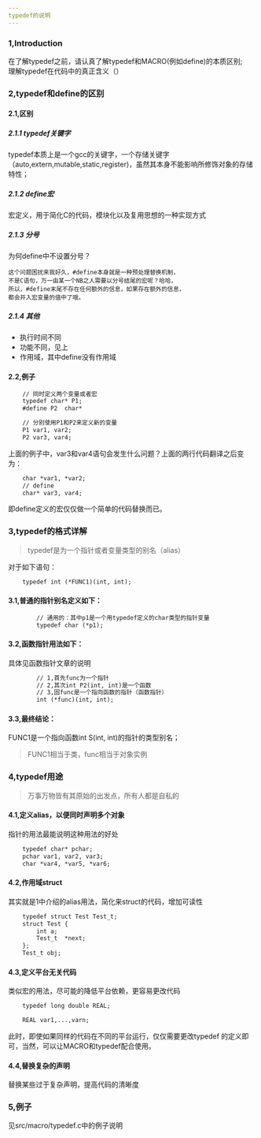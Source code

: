```yaml
---
typedef的说明
---
```



### 1,Introduction
在了解typedef之前，请认真了解typedef和MACRO(例如define)的本质区别;  
理解typedef在代码中的真正含义（）


### 2,typedef和define的区别
#### 2.1,区别
##### 2.1.1 typedef关键字
typedef本质上是一个gcc的关键字，一个存储关键字（auto,extern,mutable,static,register)，虽然其本身不能影响所修饰对象的存储特性；

##### 2.1.2 define宏
宏定义，用于简化C的代码，模块化以及复用思想的一种实现方式

##### 2.1.3 分号
为何define中不设置分号？
> 
    这个问题困扰来我好久，#define本身就是一种预处理替换机制，
    不是C语句，万一由某一个NB之人需要以分号结尾的宏呢？哈哈，
    所以，#define末尾不存在任何额外的信息，如果存在额外的信息，
    都会并入宏变量的值中了哦。

##### 2.1.4 其他
-   执行时间不同
-   功能不同，见上
-   作用域，其中define没有作用域

#### 2.2,例子
``` gcc
    // 同时定义两个变量或者宏
    typedef char* P1;
    #define P2  char*

    // 分别使用P1和P2来定义新的变量
    P1 var1, var2;
    P2 var3, var4;
```
上面的例子中，var3和var4语句会发生什么问题？上面的两行代码翻译之后变为：
``` gcc
    char *var1, *var2;
    // define
    char* var3, var4;
```
即define定义的宏仅仅做一个简单的代码替换而已。


### 3,typedef的格式详解
> typedef是为一个指针或者变量类型的别名（alias）

对于如下语句：
```gcc
    typedef int (*FUNC1)(int, int);
```
#### 3.1,普通的指针别名定义如下：
```gcc
        // 通用的：其中p1是一个用typedef定义的char类型的指针变量
        typedef char (*p1);
```
#### 3.2,函数指针用法如下：
具体见函数指针文章的说明
```gcc
        // 1,首先func为一个指针
        // 2,其次int P2(int, int)是一个函数
        // 3,固func是一个指向函数的指针（函数指针）
        int (*func)(int, int);
```
#### 3.3,最终结论：
FUNC1是一个指向函数int S(int, int)的指针的类型别名；
> FUNC1相当于类，func相当于对象实例


### 4,typedef用途
> 万事万物皆有其原始的出发点，所有人都是自私的
#### 4.1,定义alias，以便同时声明多个对象
指针的用法最能说明这种用法的好处
``` gcc
    typedef char* pchar;
    pchar var1, var2, var3;
    char *var4, *var5, *var6;
```

#### 4.2,作用域struct
其实就是1中介绍的alias用法，简化来struct的代码，增加可读性
```gcc
    typedef struct Test Test_t;
    struct Test {
        int a;
        Test_t  *next;
    };
    Test_t obj;
```

#### 4.3,定义平台无关代码
类似宏的用法，尽可能的降低平台依赖，更容易更改代码
```gcc
    typedef long double REAL;

    REAL var1,...,varn;
```
此时，即使如果同样的代码在不同的平台运行，仅仅需要更改typedef
的定义即可，当然，可以让MACRO和typedef配合使用。

#### 4.4,替换复杂的声明
替换某些过于复杂声明，提高代码的清晰度

### 5,例子
见src/macro/typedef.c中的例子说明
